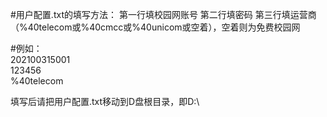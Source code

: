 #用户配置.txt的填写方法：
第一行填校园网账号
第二行填密码
第三行填运营商（%40telecom或%40cmcc或%40unicom或空着），空着则为免费校园网

#例如：<br />
202100315001<br />
123456<br />
%40telecom<br />

填写后请把用户配置.txt移动到D盘根目录，即D:\
